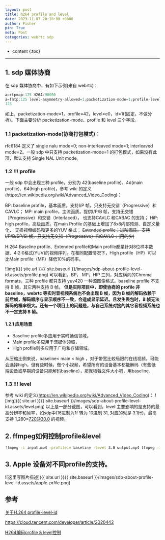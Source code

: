 ```yaml
---
layout: post
title: h264 profile and level
date: 2023-11-07 20:10:00 +0800
author: Fisher
pin: True
meta: Post
categories: webrtc sdp
---
```



* content
{:toc}

---

## 1. sdp 媒体协商

在 sdp 媒体协商中，有如下示例(来自 webrtc)：

```c
a=rtpmap:125 H264/90000
a=fmtp:125 level-asymmetry-allowed=1;packetization-mode=1;profile-level-id=42e01f
123
```

如上，packetization-mode=1，profile=42，level=e0，id=1f(固定，不做分析)。下面主要分析 packetization-mode、profile 和 level 三个字段。

### 1.1 packetization-mode(协商打包模式)：

rfc6184 定义了 single nalu mode=0; non-interleaved mode=1; interleaved mode=2。一般 sdp 中只支持 packetization-mode=1 的打包模式，如果没有此项，默认支持 Single NAL Unit mode。

### 1.2 !!! profile

一般 sdp 中会出现三种 profile，分别为 42(baseline profile)、4d(main profile)、64(high profile)，参考 wiki 的定义(https://en.wikipedia.org/wiki/Advanced_Video_Coding)：

BP:  baseline profile，基本画质。支持I/P 帧，只支持无交错（Progressive）和CAVLC；
MP: main profile，主流画质。提供I/P/B 帧，支持无交错（Progressive）和交错（Interlaced）， 也支持CAVLC 和CABAC 的支持；
HiP: high profile，高级画质。在main Profile 的基础上增加了8x8内部预测、自定义量化、 无损视频编码和更多的YUV 格式；
~~Extended profile：进阶画质。支持I/P/B/SP/SI 帧，只支持无交错（Progressive）和CAVLC；(用的少)~~

H.264 Baseline profile、Extended profile和Main profile都是针对8位样本数据、4:2:0格式(YUV)的视频序列。在相同配置情况下，High profile（HP）可以比Main profile（MP）降低10%的码率。

![img]({{ site.url }}{{ site.baseurl }}/images/sdp-about-profile-level-id.assets/profile.png)
可以看到，BP， MP，HIP 三列，对应横向的Chroma formats，三种 profile 都只支持 yuv420 一种源图像格式。baseline profile 不支持 B 帧，其它两种支持 B 帧。
**但是实际项目中，即使协商的 profile 非 baseline，webrtc 等实时音视频系统也不会出现 B 帧，因为 B 帧的解码依赖于前后帧，解码顺序与显示顺序不一致，会造成显示延迟。且发生丢包时，B 帧无法解码的概率很大。还有一个项目上的问题是，与自己系统对接的其它音视频系统也不一定支持 B 帧。**



#### 1.2.1 应用场景

- Baseline profile多应用于实时通信领域，
- Main profile多应用于流媒体领域，
- High profile则多应用于广电和存储领域。

从压缩比例来说，baseline< main < high ，对于带宽比较局限的在线视频，可能会选择high，但有些时候，做个小视频，希望所有的设备基本都能解码（有些低端设备或早期的设备只能解码baseline），那就牺牲文件大小吧，用baseline.



### 1.3 !!! level

参考 wiki 的定义(https://en.wikipedia.org/wiki/Advanced_Video_Coding)：
![img]({{ site.url }}{{ site.baseurl }}/images/sdp-about-profile-level-id.assets/level.png)
以上是一部分截图，可以看到，level 主要影响的是支持的最高分辨率和帧率，如sdp中(16进制为1f 转为 10进制 31, 对应的就是 3.1行)，最高支持 1,280×720@30.0 的视频。



## 2. ffmpeg如何控制profile&level

```bash
ffmpeg -i input.mp4 -profile:v baseline -level 3.0 output.mp4 ffmpeg -i input.mp4 -profile:v main -level 4.2 output.mp4
```

## 3. Apple 设备对不同profile的支持。 

![这里写图片描述]({{ site.url }}{{ site.baseurl }}/images/sdp-about-profile-level-id.assets/apple-prfile.png)

## 参考

[关于H.264 profile-level-id](https://blog.csdn.net/u012587637/article/details/108767639)

https://cloud.tencent.com/developer/article/2020442

[H264编码profile & level控制](https://www.cnblogs.com/tinywan/p/6402007.html)